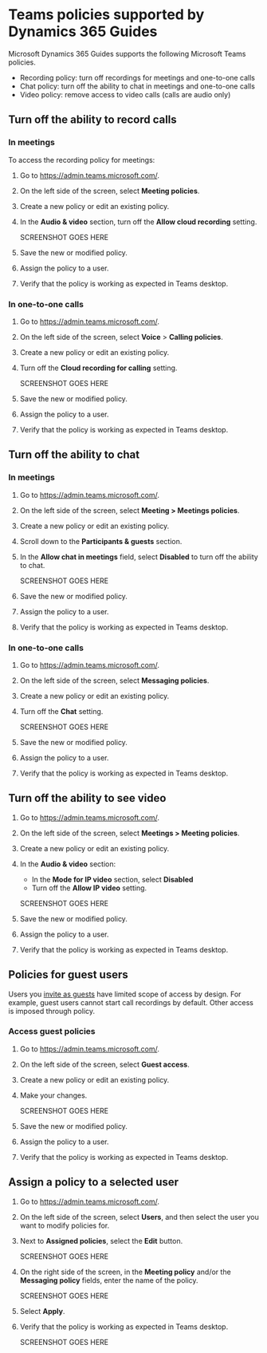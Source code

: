 # Teams policies supported by Dynamics 365 Guides

Microsoft Dynamics 365 Guides supports the following Microsoft Teams policies.

- Recording policy: turn off recordings for meetings and one-to-one calls
- Chat policy: turn off the ability to chat in meetings and one-to-one calls
- Video policy: remove access to video calls (calls are audio only)

## Turn off the ability to record calls

### In meetings

To access the recording policy for meetings:

1. Go to https://admin.teams.microsoft.com/.
2. On the left side of the screen, select **Meeting policies**.
3. Create a new policy or edit an existing policy.
4. In the **Audio & video** section, turn off the **Allow cloud recording** setting. 

    SCREENSHOT GOES HERE
    
5. Save the new or modified policy.
6. Assign the policy to a user.
7. Verify that the policy is working as expected in Teams desktop. 

### In one-to-one calls

1. Go to https://admin.teams.microsoft.com/.
2. On the left side of the screen, select **Voice** > **Calling policies**. 
3. Create a new policy or edit an existing policy.
4. Turn off the **Cloud recording for calling** setting. 

    SCREENSHOT GOES HERE
    
5. Save the new or modified policy.
6. Assign the policy to a user.
7. Verify that the policy is working as expected in Teams desktop. 

## Turn off the ability to chat

### In meetings

1. Go to https://admin.teams.microsoft.com/.
2. On the left side of the screen, select **Meeting > Meetings policies**.
3. Create a new policy or edit an existing policy.
4. Scroll down to the **Participants & guests** section.
5. In the **Allow chat in meetings** field, select **Disabled** to turn off the ability to chat. 

    SCREENSHOT GOES HERE
    
5. Save the new or modified policy.
6. Assign the policy to a user.
7. Verify that the policy is working as expected in Teams desktop. 

### In one-to-one calls

1. Go to https://admin.teams.microsoft.com/.
2. On the left side of the screen, select **Messaging policies**.
3. Create a new policy or edit an existing policy.
4. Turn off the **Chat** setting. 

    SCREENSHOT GOES HERE
    
5. Save the new or modified policy.
6. Assign the policy to a user.
7. Verify that the policy is working as expected in Teams desktop. 

## Turn off the ability to see video 

1. Go to https://admin.teams.microsoft.com/.
2. On the left side of the screen, select **Meetings > Meeting policies**.
3. Create a new policy or edit an existing policy.
4. In the **Audio & video** section:
    - In the **Mode for IP video** section, select **Disabled**
    - Turn off the **Allow IP video** setting.

    SCREENSHOT GOES HERE
    
5. Save the new or modified policy.
6. Assign the policy to a user.
7. Verify that the policy is working as expected in Teams desktop.

## Policies for guest users

Users you [invite as guests](add-add-guest-user.md) have limited scope of access by design. For example, guest users cannot start call recordings by default. Other access is imposed through policy. 

### Access guest policies

1. Go to https://admin.teams.microsoft.com/.
2. On the left side of the screen, select **Guest access**.
3. Create a new policy or edit an existing policy.
4. Make your changes.

    SCREENSHOT GOES HERE

5. Save the new or modified policy.
6. Assign the policy to a user.
7. Verify that the policy is working as expected in Teams desktop.

## Assign a policy to a selected user

1. Go to https://admin.teams.microsoft.com/.
2. On the left side of the screen, select **Users**, and then select the user you want to modify policies for.
3. Next to **Assigned policies**, select the **Edit** button.

    SCREENSHOT GOES HERE
    
4. On the right side of the screen, in the **Meeting policy** and/or the **Messaging policy** fields, enter the name of the policy.

    SCREENSHOT GOES HERE
    
5. Select **Apply**.
6. Verify that the policy is working as expected in Teams desktop.

    SCREENSHOT GOES HERE
